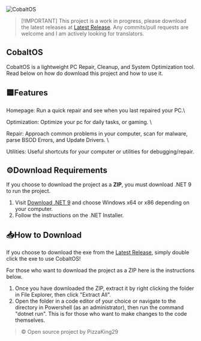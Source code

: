 ![CobaltOS](CobaltOS_Banner.png)

> \[!IMPORTANT]
> This project is a work in progress, please download the latest releases at [Latest Release](https://github.com/PizzaKing29/CobaltOS/releases). Any commits/pull requests are welcome and I am actively looking for translators.

## CobaltOS

CobaltOS is a lightweight PC Repair, Cleanup, and System Optimization tool. Read below on how do download this project and how to use it.

## 🟦Features

Homepage: Run a quick repair and see when you last repaired your PC.\

Optimization: Optimize your pc for daily tasks, or gaming. \

Repair: Approach common problems in your computer, scan for malware, parse BSOD Errors, and Update Drivers. \

Utilities: Useful shortcuts for your computer or utilities for debugging/repair. 


## ⚙️Download Requirements

If you choose to download the project as a **ZIP**, you must download .NET 9 to run the project.

1. Visit [Download .NET 9](https://dotnet.microsoft.com/en-us/download/dotnet/9.0) and choose Windows x64 or x86 depending on your computer.
2. Follow the instructions on the .NET Installer.

## 📥How to Download

If you choose to download the exe from the [Latest Release](https://github.com/PizzaKing29/CobaltOS/releases), simply double click the exe to use CobaltOS!

For those who want to download the project as a ZIP here is the instructions below.

1. Once you have downloaded the ZIP, extract it by right clicking the folder in File Explorer, then click "Extract All".
2. Open the folder in a code editor of your choice or navigate to the directory in Powershell (as an administrator), then run the command "dotnet run". This is for those who want to make changes to the code themselves.

> © Open source project by PizzaKing29